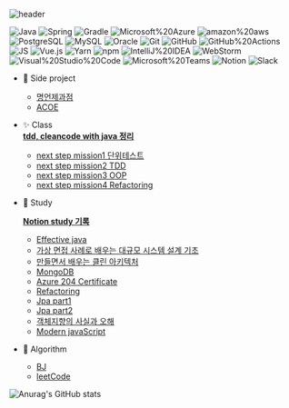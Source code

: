 ![header](https://capsule-render.vercel.app/api?type=waving&color=timeGradient&height=200&section=header&text=Hyez👋&fontSize=50&animation=twinkling)

![Java](https://img.shields.io/badge/Java-007396.svg?&style=for-the-badge&logo=Java&logoColor=white)
![Spring](https://img.shields.io/badge/Spring-6DB33F.svg?&style=for-the-badge&logo=Spring&logoColor=white)
![Gradle](https://img.shields.io/badge/Gradle-02303A.svg?&style=for-the-badge&logo=Gradle&logoColor=white)
![Microsoft%20Azure](https://img.shields.io/badge/Microsoft%20Azure-0078D4.svg?&style=for-the-badge&logo=Microsoft%20Azure&logoColor=white)
![amazon%20aws](https://img.shields.io/badge/amazon%20aws-232F3E.svg?&style=for-the-badge&logo=amazon%20aws&logoColor=white)
![PostgreSQL](https://img.shields.io/badge/PostgreSQL-4169E1.svg?&style=for-the-badge&logo=PostgreSQL&logoColor=white)
![MySQL](https://img.shields.io/badge/MySQL-4479A1.svg?&style=for-the-badge&logo=MySQL&logoColor=white)
![Oracle](https://img.shields.io/badge/Oracle-F80000.svg?&style=for-the-badge&logo=Oracle&logoColor=white)
![Git](https://img.shields.io/badge/Git-F05032.svg?&style=for-the-badge&logo=Git&logoColor=white)
![GitHub](https://img.shields.io/badge/GitHub-181717.svg?&style=for-the-badge&logo=GitHub&logoColor=white)
![GitHub%20Actions](https://img.shields.io/badge/GitHub%20Actions-2088FF.svg?&style=for-the-badge&logo=GitHub%20Actions&logoColor=white)
![JS](https://img.shields.io/badge/JavaScript-F7DF1E.svg?&style=for-the-badge&logo=JavaScript&logoColor=white)
![Vue.js](https://img.shields.io/badge/Vue.js-4FC08D.svg?&style=for-the-badge&logo=Vue.js&logoColor=white)
![Yarn](https://img.shields.io/badge/Yarn-2C8EBB.svg?&style=for-the-badge&logo=Yarn&logoColor=white)
![npm](https://img.shields.io/badge/npm-CB3837.svg?&style=for-the-badge&logo=npm&logoColor=white)
![IntelliJ%20IDEA](https://img.shields.io/badge/IntelliJ%20IDEA-400080.svg?&style=for-the-badge&logo=IntelliJ%20IDEA&logoColor=white)
![WebStorm](https://img.shields.io/badge/WebStorm-00BFFF.svg?&style=for-the-badge&logo=WebStorm&logoColor=white)
![Visual%20Studio%20Code](https://img.shields.io/badge/Visual%20Studio%20Code-007ACC.svg?&style=for-the-badge&logo=Visual%20Studio%20Code&logoColor=white)
![Microsoft%20Teams](https://img.shields.io/badge/Microsoft%20Teams-6264A7.svg?&style=for-the-badge&logo=Microsoft%20Teams&logoColor=white)
![Notion](https://img.shields.io/badge/Notion-000000.svg?&style=for-the-badge&logo=Notion&logoColor=white)
![Slack](https://img.shields.io/badge/Slack-4A154B.svg?&style=for-the-badge&logo=Slack&logoColor=white)
    
- 🌱 Side project
  - [명언제과점](https://github.com/DDD-Community/PINGPONG-SERVER)
  - [ACOE](https://github.com/14-team13/acoe-backend)
    
- ✨ Class  
  **[tdd, cleancode with java 정리](https://chartreuse-guava-e87.notion.site/TDD-with-Java-621eb908b1054042ad6be44d469b32c0)**
  - [next step mission1 단위테스트](https://github.com/Hyesooo/java-racingcar)
  - [next step mission2 TDD](https://github.com/Hyesooo/java-lotto)
  - [next step mission3 OOP](https://github.com/Hyesooo/java-ladder)
  - [next step mission4 Refactoring](https://github.com/Hyesooo/java-lms)
 
- 💬 Study

  **[Notion study 기록](https://chartreuse-guava-e87.notion.site/STUDY-cc081138410945b1b80399eb90a1a3ff)**
       
  - [Effective java](https://github.com/EffectiveJava-Spring-StudyGroup/presentation)
  - [가상 면접 사례로 배우는 대규모 시스템 설계 기초](https://chartreuse-guava-e87.notion.site/249bf543909340eab80a7945591ce554)
  - [만들면서 배우는 클린 아키텍처](https://chartreuse-guava-e87.notion.site/47df71df5eb4434b89260332a34213a2)
  - [MongoDB](https://chartreuse-guava-e87.notion.site/MongoDB-539d534b9bfc462699b7a58760430efa)
  - [Azure 204 Certificate](https://github.com/Hyesooo/azure_az204)
  - [Refactoring](https://github.com/read-with-us/refactoring)
  - [Jpa part1](https://github.com/Hyesooo/JPA)
  - [Jpa part2](https://chartreuse-guava-e87.notion.site/JPA-414851068c3f48eeb00395b060890bf5)
  - [객체지향의 사실과 오해](https://github.com/Hyesooo/theEssenceOfObjectOrientation)
  - [Modern javaScript](https://github.com/Hyesooo/modernJS)


 
- 🤔 Algorithm
  - [BJ](https://github.com/Algo-sadang)
  - [leetCode](https://github.com/Hyesooo/LeetCode)



![Anurag's GitHub stats](https://github-readme-stats.vercel.app/api?username=hyesooo&show_icons=true&theme=radical)

<!--
**Hyesooo/Hyesooo** is a ✨ _special_ ✨ repository because its `README.md` (this file) appears on your GitHub profile.

Here are some ideas to get you started:

- 🔭 I’m currently working on ...
- 🌱 I’m currently learning ...
- 👯 I’m looking to collaborate on ...
- 🤔 I’m looking for help with ...
- 💬 Ask me about ...
- 📫 How to reach me: ...
- 😄 Pronouns: ...
- ⚡ Fun fact: ...
-->
